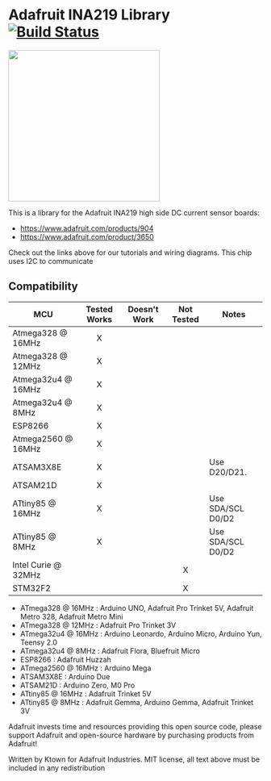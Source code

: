 # Adafruit INA219 Library [![Build Status](https://travis-ci.org/adafruit/Adafruit_INA219.svg?branch=master)](https://travis-ci.org/adafruit/Adafruit_INA219)

<img src="https://cdn-shop.adafruit.com/970x728/904-00.jpg" height="300"/>

This is a library for the Adafruit INA219 high side DC current sensor boards:
  * https://www.adafruit.com/products/904
  * https://www.adafruit.com/product/3650
 
Check out the links above for our tutorials and wiring diagrams. This chip uses I2C to communicate

<!-- START COMPATIBILITY TABLE -->

## Compatibility

MCU                | Tested Works | Doesn't Work | Not Tested  | Notes
------------------ | :----------: | :----------: | :---------: | -----
Atmega328 @ 16MHz  |      X       |             |            | 
Atmega328 @ 12MHz  |      X       |             |            | 
Atmega32u4 @ 16MHz |      X       |             |            | 
Atmega32u4 @ 8MHz  |      X       |             |            | 
ESP8266            |      X       |             |            | 
Atmega2560 @ 16MHz |      X       |             |            | 
ATSAM3X8E          |      X       |             |            | Use D20/D21.
ATSAM21D           |      X       |             |            | 
ATtiny85 @ 16MHz   |      X       |             |            | Use SDA/SCL D0/D2
ATtiny85 @ 8MHz    |      X       |             |            | Use SDA/SCL D0/D2
Intel Curie @ 32MHz |             |             |     X       | 
STM32F2            |             |             |     X       | 

  * ATmega328 @ 16MHz : Arduino UNO, Adafruit Pro Trinket 5V, Adafruit Metro 328, Adafruit Metro Mini
  * ATmega328 @ 12MHz : Adafruit Pro Trinket 3V
  * ATmega32u4 @ 16MHz : Arduino Leonardo, Arduino Micro, Arduino Yun, Teensy 2.0
  * ATmega32u4 @ 8MHz : Adafruit Flora, Bluefruit Micro
  * ESP8266 : Adafruit Huzzah
  * ATmega2560 @ 16MHz : Arduino Mega
  * ATSAM3X8E : Arduino Due
  * ATSAM21D : Arduino Zero, M0 Pro
  * ATtiny85 @ 16MHz : Adafruit Trinket 5V
  * ATtiny85 @ 8MHz : Adafruit Gemma, Arduino Gemma, Adafruit Trinket 3V

<!-- END COMPATIBILITY TABLE -->

Adafruit invests time and resources providing this open source code, please support Adafruit and open-source hardware by purchasing products from Adafruit!

Written by Ktown for Adafruit Industries.
MIT license, all text above must be included in any redistribution
